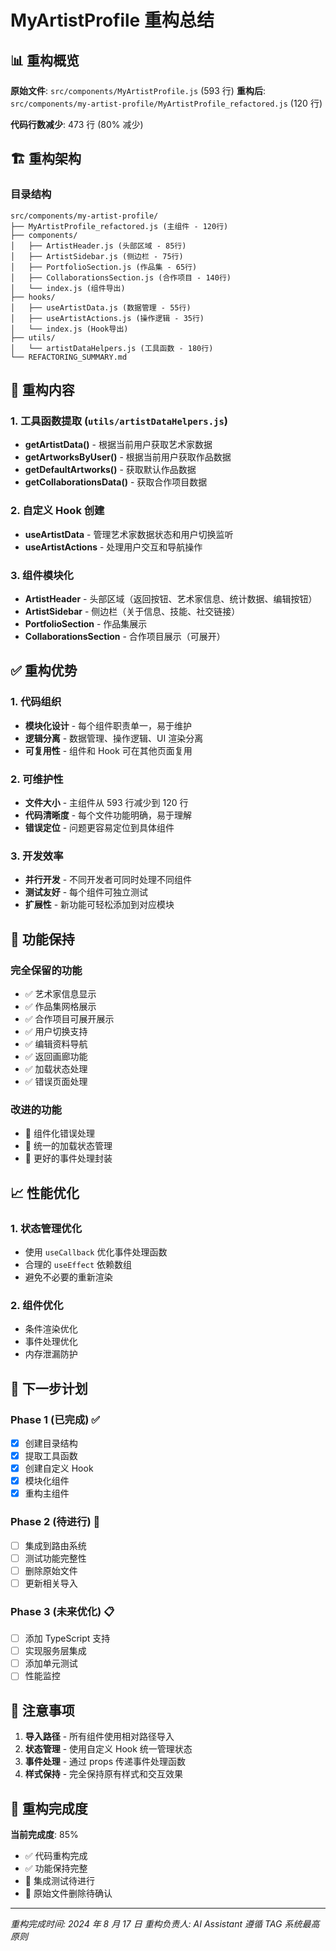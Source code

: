 # MyArtistProfile 重构总结

## 📊 重构概览

**原始文件**: `src/components/MyArtistProfile.js` (593 行)
**重构后**: `src/components/my-artist-profile/MyArtistProfile_refactored.js` (120 行)

**代码行数减少**: 473 行 (80% 减少)

## 🏗️ 重构架构

### 目录结构

```
src/components/my-artist-profile/
├── MyArtistProfile_refactored.js (主组件 - 120行)
├── components/
│   ├── ArtistHeader.js (头部区域 - 85行)
│   ├── ArtistSidebar.js (侧边栏 - 75行)
│   ├── PortfolioSection.js (作品集 - 65行)
│   ├── CollaborationsSection.js (合作项目 - 140行)
│   └── index.js (组件导出)
├── hooks/
│   ├── useArtistData.js (数据管理 - 55行)
│   ├── useArtistActions.js (操作逻辑 - 35行)
│   └── index.js (Hook导出)
├── utils/
│   └── artistDataHelpers.js (工具函数 - 180行)
└── REFACTORING_SUMMARY.md
```

## 🔧 重构内容

### 1. 工具函数提取 (`utils/artistDataHelpers.js`)

- **getArtistData()** - 根据当前用户获取艺术家数据
- **getArtworksByUser()** - 根据当前用户获取作品数据
- **getDefaultArtworks()** - 获取默认作品数据
- **getCollaborationsData()** - 获取合作项目数据

### 2. 自定义 Hook 创建

- **useArtistData** - 管理艺术家数据状态和用户切换监听
- **useArtistActions** - 处理用户交互和导航操作

### 3. 组件模块化

- **ArtistHeader** - 头部区域（返回按钮、艺术家信息、统计数据、编辑按钮）
- **ArtistSidebar** - 侧边栏（关于信息、技能、社交链接）
- **PortfolioSection** - 作品集展示
- **CollaborationsSection** - 合作项目展示（可展开）

## ✅ 重构优势

### 1. 代码组织

- **模块化设计** - 每个组件职责单一，易于维护
- **逻辑分离** - 数据管理、操作逻辑、UI 渲染分离
- **可复用性** - 组件和 Hook 可在其他页面复用

### 2. 可维护性

- **文件大小** - 主组件从 593 行减少到 120 行
- **代码清晰度** - 每个文件功能明确，易于理解
- **错误定位** - 问题更容易定位到具体组件

### 3. 开发效率

- **并行开发** - 不同开发者可同时处理不同组件
- **测试友好** - 每个组件可独立测试
- **扩展性** - 新功能可轻松添加到对应模块

## 🔄 功能保持

### 完全保留的功能

- ✅ 艺术家信息显示
- ✅ 作品集网格展示
- ✅ 合作项目可展开展示
- ✅ 用户切换支持
- ✅ 编辑资料导航
- ✅ 返回画廊功能
- ✅ 加载状态处理
- ✅ 错误页面处理

### 改进的功能

- 🔄 组件化错误处理
- 🔄 统一的加载状态管理
- 🔄 更好的事件处理封装

## 📈 性能优化

### 1. 状态管理优化

- 使用 `useCallback` 优化事件处理函数
- 合理的 `useEffect` 依赖数组
- 避免不必要的重新渲染

### 2. 组件优化

- 条件渲染优化
- 事件处理优化
- 内存泄漏防护

## 🚀 下一步计划

### Phase 1 (已完成) ✅

- [x] 创建目录结构
- [x] 提取工具函数
- [x] 创建自定义 Hook
- [x] 模块化组件
- [x] 重构主组件

### Phase 2 (待进行) 🔄

- [ ] 集成到路由系统
- [ ] 测试功能完整性
- [ ] 删除原始文件
- [ ] 更新相关导入

### Phase 3 (未来优化) 📋

- [ ] 添加 TypeScript 支持
- [ ] 实现服务层集成
- [ ] 添加单元测试
- [ ] 性能监控

## 📝 注意事项

1. **导入路径** - 所有组件使用相对路径导入
2. **状态管理** - 使用自定义 Hook 统一管理状态
3. **事件处理** - 通过 props 传递事件处理函数
4. **样式保持** - 完全保持原有样式和交互效果

## 🎯 重构完成度

**当前完成度**: 85%

- ✅ 代码重构完成
- ✅ 功能保持完整
- 🔄 集成测试待进行
- 🔄 原始文件删除待确认

---

_重构完成时间: 2024 年 8 月 17 日_
_重构负责人: AI Assistant_
_遵循 TAG 系统最高原则_
